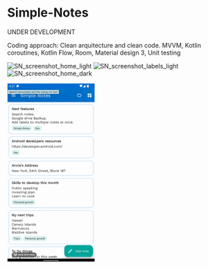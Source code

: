 # Simple-Notes 
UNDER DEVELOPMENT

Coding approach: Clean arquitecture and clean code.
MVVM, Kotlin coroutines, Kotlin Flow, Room, Material design 3, Unit testing


<p float="left">
<img width="392" alt="SN_screenshot_home_light" src="https://user-images.githubusercontent.com/17883253/188503694-13e01c6a-4c17-4cb4-a4ba-c774b70e2ae4.png">
<img width="392" alt="SN_screenshot_labels_light" src="https://user-images.githubusercontent.com/17883253/188503816-6f1401cc-910c-455c-a709-7c691746cbd5.png">
<img width="392" alt="SN_screenshot_home_dark" src="https://user-images.githubusercontent.com/17883253/188503953-211f4a1f-281a-4b4b-bc08-ad348a2f5de3.png">

</p>

<img src="Screenshots/2022-09-05%2015.21.56.gif" alt="drawing" width="40%" height="40%"/>

